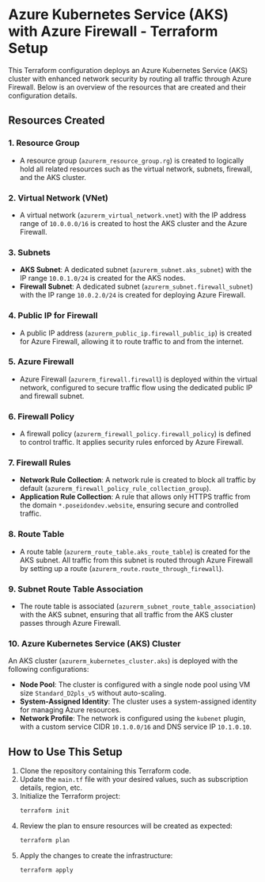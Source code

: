 # Azure Kubernetes Service (AKS) with Azure Firewall - Terraform Setup

This Terraform configuration deploys an Azure Kubernetes Service (AKS) cluster with enhanced network security by routing all traffic through Azure Firewall. Below is an overview of the resources that are created and their configuration details.

## Resources Created

### 1. **Resource Group**
- A resource group (`azurerm_resource_group.rg`) is created to logically hold all related resources such as the virtual network, subnets, firewall, and the AKS cluster.

### 2. **Virtual Network (VNet)**
- A virtual network (`azurerm_virtual_network.vnet`) with the IP address range of `10.0.0.0/16` is created to host the AKS cluster and the Azure Firewall.

### 3. **Subnets**
- **AKS Subnet**: A dedicated subnet (`azurerm_subnet.aks_subnet`) with the IP range `10.0.1.0/24` is created for the AKS nodes.
- **Firewall Subnet**: A dedicated subnet (`azurerm_subnet.firewall_subnet`) with the IP range `10.0.2.0/24` is created for deploying Azure Firewall.

### 4. **Public IP for Firewall**
- A public IP address (`azurerm_public_ip.firewall_public_ip`) is created for Azure Firewall, allowing it to route traffic to and from the internet.

### 5. **Azure Firewall**
- Azure Firewall (`azurerm_firewall.firewall`) is deployed within the virtual network, configured to secure traffic flow using the dedicated public IP and firewall subnet.

### 6. **Firewall Policy**
- A firewall policy (`azurerm_firewall_policy.firewall_policy`) is defined to control traffic. It applies security rules enforced by Azure Firewall.

### 7. **Firewall Rules**
- **Network Rule Collection**: A network rule is created to block all traffic by default (`azurerm_firewall_policy_rule_collection_group`).
- **Application Rule Collection**: A rule that allows only HTTPS traffic from the domain `*.poseidondev.website`, ensuring secure and controlled traffic.

### 8. **Route Table**
- A route table (`azurerm_route_table.aks_route_table`) is created for the AKS subnet. All traffic from this subnet is routed through Azure Firewall by setting up a route (`azurerm_route.route_through_firewall`).

### 9. **Subnet Route Table Association**
- The route table is associated (`azurerm_subnet_route_table_association`) with the AKS subnet, ensuring that all traffic from the AKS cluster passes through Azure Firewall.

### 10. **Azure Kubernetes Service (AKS) Cluster**
An AKS cluster (`azurerm_kubernetes_cluster.aks`) is deployed with the following configurations:
- **Node Pool**: The cluster is configured with a single node pool using VM size `Standard_D2pls_v5` without auto-scaling.
- **System-Assigned Identity**: The cluster uses a system-assigned identity for managing Azure resources.
- **Network Profile**: The network is configured using the `kubenet` plugin, with a custom service CIDR `10.1.0.0/16` and DNS service IP `10.1.0.10`.

## How to Use This Setup

1. Clone the repository containing this Terraform code.
2. Update the `main.tf` file with your desired values, such as subscription details, region, etc.
3. Initialize the Terraform project:
   ```bash
   terraform init
   ```
4. Review the plan to ensure resources will be created as expected:
   ```bash
   terraform plan
   ```
5. Apply the changes to create the infrastructure:
   ```bash
   terraform apply
   ```